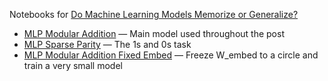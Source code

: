 Notebooks for [Do Machine Learning Models Memorize or Generalize?](https://pair.withgoogle.com/explorables/grokking/)

- [MLP Modular Addition](https://colab.research.google.com/github/PAIR-code/ai-explorables/blob/master/server-side/grokking/MLP_Modular_Addition.ipynb) — Main model used throughout the post
- [MLP Sparse Parity](https://colab.research.google.com/github/PAIR-code/ai-explorables/blob/master/server-side/grokking/MLP_Sparse_Parity.ipynb) — The 1s and 0s task
- [MLP Modular Addition Fixed Embed](https://colab.research.google.com/github/PAIR-code/ai-explorables/blob/master/server-side/grokking/MLP_Modular_Addition_Fixed_Embed.ipynb) — Freeze W_embed to a circle and train a very small model 